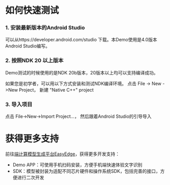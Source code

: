 # 如何快速测试
### 1. 安装最新版本的Android Studio
可以从https://developer.android.com/studio 下载。本Demo使用是4.0版本Android Studio编写。

### 2. 按照NDK 20 以上版本 
Demo测试的时候使用的是NDK 20b版本，20版本以上均可以支持编译成功。

如果您是初学者，可以用以下方式安装和测试NDK编译环境。
点击 File -> New ->New Project，  新建  "Native C++" project

### 3. 导入项目
点击 File->New->Import Project...， 然后跟着Android Studio的引导导入


# 获得更多支持
前往[端计算模型生成平台EasyEdge](https://ai.baidu.com/easyedge/app/open_source_demo?referrerUrl=paddlelite)，获得更多开发支持：

- Demo APP：可使用手机扫码安装，方便手机端快速体验文字识别
- SDK：模型被封装为适配不同芯片硬件和操作系统SDK，包括完善的接口，方便进行二次开发
